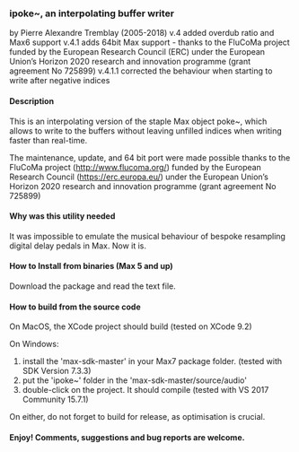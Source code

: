 ### ipoke~, an interpolating buffer writer
by Pierre Alexandre Tremblay (2005-2018)
v.4 added overdub ratio and Max6 support
v.4.1 adds 64bit Max support - thanks to the FluCoMa project funded by the European Research Council (ERC) under the European Union’s Horizon 2020 research and innovation programme (grant agreement No 725899)
v.4.1.1 corrected the behaviour when starting to write after negative indices

#### Description
This is an interpolating version of the staple Max object poke~, which allows to write to the buffers without leaving unfilled indices when writing faster than real-time.

The maintenance, update, and 64 bit port were made possible thanks to the FluCoMa project (http://www.flucoma.org/) funded by the European Research Council (https://erc.europa.eu/) under the European Union’s Horizon 2020 research and innovation programme (grant agreement No 725899)

#### Why was this utility needed
It was impossible to emulate the musical behaviour of bespoke resampling digital delay pedals in Max. Now it is.

#### How to Install from binaries (Max 5 and up)
Download the package and read the text file.

#### How to build from the source code
On MacOS, the XCode project should build (tested on XCode 9.2)

On Windows:
  1. install the 'max-sdk-master' in your Max7 package folder. (tested with SDK Version 7.3.3)
  2. put the 'ipoke~' folder in the 'max-sdk-master/source/audio'
  3. double-click on the project. It should compile (tested with VS 2017 Community 15.7.1)

On either, do not forget to build for release, as optimisation is crucial.

#### Enjoy! Comments, suggestions and bug reports are welcome.
